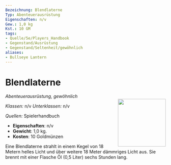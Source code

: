 ```yaml
---
Bezeichnung: Blendlaterne
Typ: Abenteuerausrüstung
Eigenschaften: n/v
Gew.: 1,0 kg
Kst.: 10 GM
tags:
- Quelle/5e/Players_Handbook
- Gegenstand/Ausrüstung
- Gegenstand/Seltenheit/gewöhnlich
aliases:
- Bullseye Lantern
---
```

# Blendlaterne
*Abenteuerausrüstung, gewöhnlich*  
<img src="Symbolik/Gegenstände.webp" align="right" width="150">

_Klassen:_ n/v 
_Unterklassen:_  n/v

_Quellen:_ Spielerhandbuch

- **Eigenschaften**: n/v
- **Gewicht**: 1,0 kg.
- **Kosten**: 10 Goldmünzen

Eine Blendlaterne strahlt in einem Kegel von 18 Metern helles Licht und über weitere 18 Meter dämmriges Licht aus. Sie brennt mit einer Flasche Öl (0,5 Liter) sechs Stunden lang.